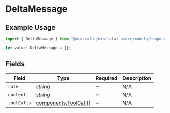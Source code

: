 # DeltaMessage

## Example Usage

```typescript
import { DeltaMessage } from "@mistralai/mistralai-azure/models/components";

let value: DeltaMessage = {};
```

## Fields

| Field                                                        | Type                                                         | Required                                                     | Description                                                  |
| ------------------------------------------------------------ | ------------------------------------------------------------ | ------------------------------------------------------------ | ------------------------------------------------------------ |
| `role`                                                       | *string*                                                     | :heavy_minus_sign:                                           | N/A                                                          |
| `content`                                                    | *string*                                                     | :heavy_minus_sign:                                           | N/A                                                          |
| `toolCalls`                                                  | [components.ToolCall](../../models/components/toolcall.md)[] | :heavy_minus_sign:                                           | N/A                                                          |